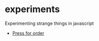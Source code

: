 # experiments
Experimenting strange things in javascript

 * [Press for order](https://setupanddraw.github.io/experiments/pressfororder/)
